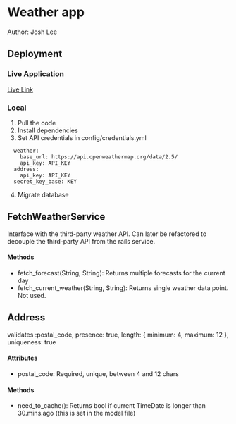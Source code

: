 # Weather app
Author: Josh Lee

## Deployment

### Live Application
[Live Link](https://apple-weather-e275e6d6cd35.herokuapp.com/)

### Local
1. Pull the code
2. Install dependencies
3. Set API credentials in config/credentials.yml
  ```ymal
    weather:
      base_url: https://api.openweathermap.org/data/2.5/
      api_key: API_KEY
    address:
      api_key: API_KEY
    secret_key_base: KEY
  ```
  4. Migrate database

## FetchWeatherService
Interface with the third-party weather API. Can later be refactored to decouple the third-party API from the rails service.

#### Methods
  - fetch_forecast(String, String): Returns multiple forecasts for the current day
  - fetch_current_weather(String, String): Returns single weather data point. Not used.

## Address
  validates :postal_code, presence: true, length: { minimum: 4, maximum: 12 }, uniqueness: true


#### Attributes
- postal_code: Required, unique, between 4 and 12 chars

#### Methods
- need_to_cache(): Returns bool if current TimeDate is longer than 30.mins.ago (this is set in the model file)




